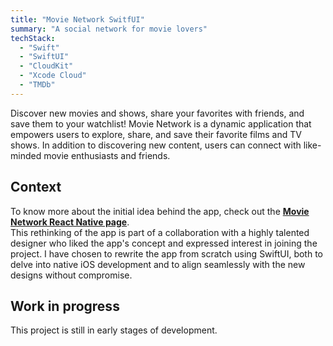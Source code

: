 ```yaml
---
title: "Movie Network SwitfUI"
summary: "A social network for movie lovers"
techStack:
  - "Swift"
  - "SwiftUI"
  - "CloudKit"
  - "Xcode Cloud"
  - "TMDb"
---
```


Discover new movies and shows, share your favorites with friends, and save them to your watchlist! Movie Network is a dynamic application that empowers users to explore, share, and save their favorite films and TV shows. In addition to discovering new content, users can connect with like-minded movie enthusiasts and friends.

## **Context**

To know more about the initial idea behind the app, check out the **[Movie Network React Native page](/projects/movie-network-react-native)**.\
This rethinking of the app is part of a collaboration with a highly talented designer who liked the app's concept and expressed interest in joining the project. I have chosen to rewrite the app from scratch using SwiftUI, both to delve into native iOS development and to align seamlessly with the new designs without compromise.

## **Work in progress**

This project is still in early stages of development.
